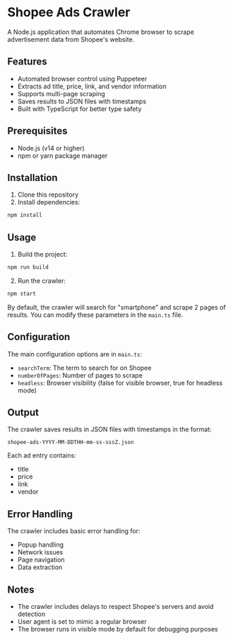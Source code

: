 # Shopee Ads Crawler

A Node.js application that automates Chrome browser to scrape advertisement data from Shopee's website.

## Features

- Automated browser control using Puppeteer
- Extracts ad title, price, link, and vendor information
- Supports multi-page scraping
- Saves results to JSON files with timestamps
- Built with TypeScript for better type safety

## Prerequisites

- Node.js (v14 or higher)
- npm or yarn package manager

## Installation

1. Clone this repository
2. Install dependencies:
```bash
npm install
```

## Usage

1. Build the project:
```bash
npm run build
```

2. Run the crawler:
```bash
npm start
```

By default, the crawler will search for "smartphone" and scrape 2 pages of results. You can modify these parameters in the `main.ts` file.

## Configuration

The main configuration options are in `main.ts`:

- `searchTerm`: The term to search for on Shopee
- `numberOfPages`: Number of pages to scrape
- `headless`: Browser visibility (false for visible browser, true for headless mode)

## Output

The crawler saves results in JSON files with timestamps in the format:
```
shopee-ads-YYYY-MM-DDTHH-mm-ss-sssZ.json
```

Each ad entry contains:
- title
- price
- link
- vendor

## Error Handling

The crawler includes basic error handling for:
- Popup handling
- Network issues
- Page navigation
- Data extraction

## Notes

- The crawler includes delays to respect Shopee's servers and avoid detection
- User agent is set to mimic a regular browser
- The browser runs in visible mode by default for debugging purposes 